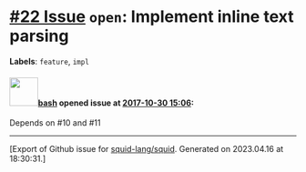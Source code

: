 # [\#22 Issue](https://github.com/squid-lang/squid/issues/22) `open`: Implement inline text parsing
**Labels**: `feature`, `impl`


#### <img src="https://avatars.githubusercontent.com/u/4602612?u=15d59e17f4d269bcb853540b70baf7c5b3607241&v=4" width="50">[bash](https://github.com/bash) opened issue at [2017-10-30 15:06](https://github.com/squid-lang/squid/issues/22):

Depends on #10 and #11




-------------------------------------------------------------------------------



[Export of Github issue for [squid-lang/squid](https://github.com/squid-lang/squid). Generated on 2023.04.16 at 18:30:31.]
